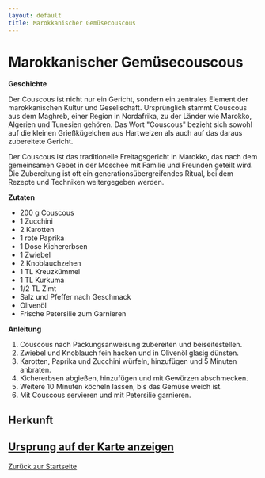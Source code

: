 ```yaml
---
layout: default
title: Marokkanischer Gemüsecouscous
---
```


# Marokkanischer Gemüsecouscous

**Geschichte**

Der Couscous ist nicht nur ein Gericht, sondern ein zentrales Element der marokkanischen Kultur und Gesellschaft. Ursprünglich stammt Couscous aus dem Maghreb, einer Region in Nordafrika, zu der Länder wie Marokko, Algerien und Tunesien gehören. Das Wort "Couscous" bezieht sich sowohl auf die kleinen Grießkügelchen aus Hartweizen als auch auf das daraus zubereitete Gericht.

Der Couscous ist das traditionelle Freitagsgericht in Marokko, das nach dem gemeinsamen Gebet in der Moschee mit Familie und Freunden geteilt wird. Die Zubereitung ist oft ein generationsübergreifendes Ritual, bei dem Rezepte und Techniken weitergegeben werden.

**Zutaten**

- 200 g Couscous
- 1 Zucchini
- 2 Karotten
- 1 rote Paprika
- 1 Dose Kichererbsen
- 1 Zwiebel
- 2 Knoblauchzehen
- 1 TL Kreuzkümmel
- 1 TL Kurkuma
- 1/2 TL Zimt
- Salz und Pfeffer nach Geschmack
- Olivenöl
- Frische Petersilie zum Garnieren

**Anleitung**

1. Couscous nach Packungsanweisung zubereiten und beiseitestellen.
2. Zwiebel und Knoblauch fein hacken und in Olivenöl glasig dünsten.
3. Karotten, Paprika und Zucchini würfeln, hinzufügen und 5 Minuten anbraten.
4. Kichererbsen abgießen, hinzufügen und mit Gewürzen abschmecken.
5. Weitere 10 Minuten köcheln lassen, bis das Gemüse weich ist.
6. Mit Couscous servieren und mit Petersilie garnieren.


## Herkunft
[Ursprung auf der Karte anzeigen](map.html#Marokkanischer-Gemüsecouscous)
---

[Zurück zur Startseite](index.md)
